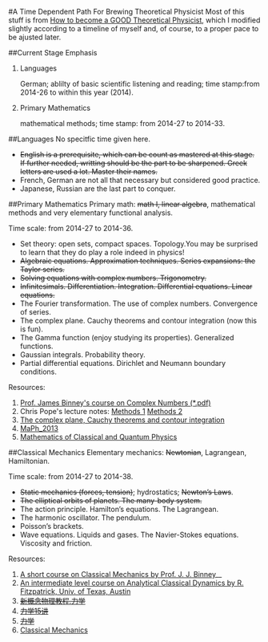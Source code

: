 #A Time Dependent Path For Brewing Theoretical Physicist
Most of this stuff is from
[How to become a GOOD Theoretical Physicist](http://www.staff.science.uu.nl/~Gadda001/goodtheorist/languages.html),
which I modified slightly according to a timeline of myself and, of
course, to a proper pace to be ajusted later.

##Current Stage Emphasis
1. Languages

   German; ablilty of basic scientific listening and reading; time
stamp:from 2014-26 to within this year (2014).
2. Primary Mathematics

   mathematical methods; time stamp: from 2014-27 to 2014-33.

##Languages
No specitfic time given here.
+ ~~English is a prerequisite, which can be count as mastered at this
   stage. If further needed, writting should be the part to be
   sharpened. Greek letters are used a lot. Master their names.~~
+ French, German are not all that necessary but considered good
   practice.
+ Japanese, Russian are the last part to conquer.

##Primary Mathematics
Primary math: ~~math I, linear algebra~~, mathematical methods and very
elementary functional analysis.

Time scale: from 2014-27 to 2014-36.
* Set theory: open sets, compact spaces.
   Topology.You may be surprised to learn that they do play a role indeed in physics!
* ~~Algebraic equations. Approximation techniques. Series expansions: the Taylor series.~~
* ~~Solving equations with complex numbers. Trigonometry.~~
* ~~Infinitesimals. Differentiation. Integration. Differential equations. Linear equations.~~
* The Fourier transformation. The use of complex numbers. Convergence of series.
* The complex plane. Cauchy theorems and contour integration (now this is fun).
* The Gamma function (enjoy studying its properties). Generalized functions.
* Gaussian integrals. Probability theory.
* Partial differential equations. Dirichlet and Neumann boundary conditions.

Resources:
1. [Prof. James Binney's course on Complex Numbers (*.pdf)](http://www-thphys.physics.ox.ac.uk/users/JamesBinney/complex.pdf)
2. Chris Pope's lecture notes:
   [Methods 1](http://faculty.physics.tamu.edu/pope/mch1.ps)
   [Methods 2](http://faculty.physics.tamu.edu/pope/mch2.ps)
3. [The complex plane, Cauchy theorems and contour integration](http://people.math.gatech.edu/~cain/winter99/complex.html)
4. [MaPh_2013](http://elearning.sysu.edu.cn/webapps/portal/frameset.jsp?tab_tab_group_id=_84_1&url=%2Fwebapps%2Fblackboard%2Fexecute%2FcourseMain%3Fcourse_id%3D_1260_1)
5. [Mathematics of Classical and Quantum Physics](http://book.douban.com/subject/2880541/)

##Classical Mechanics
Elementary mechanics: ~~Newtonian~~, Lagrangean, Hamiltonian.

Time scale: from 2014-27 to 2014-38.
* ~~Static mechanics (forces, tension)~~; hydrostatics; ~~Newton’s Laws~~.
* ~~The elliptical orbits of planets. The many-body system.~~
* The action principle. Hamilton’s equations. The Lagrangean.
* The harmonic oscillator. The pendulum.
* Poisson’s brackets.
* Wave equations. Liquids and gases. The Navier-Stokes
  equations. Viscosity and friction.

Resources:
1. [A short course on Classical Mechanics by Prof. J. J. Binney](http://www-thphys.physics.ox.ac.uk/user/JamesBinney/cmech.pdf)__
2. [An intermediate level course on Analytical Classical Dynamics by R. Fitzpatrick, Univ. of Texas, Austin](http://farside.ph.utexas.edu/teaching/336k/lectures/)
3. ~~[新概念物理教程.力学](http://book.douban.com/subject/1614977/)~~
4. ~~[力学15讲](http://book.douban.com/subject/6313269/)~~
5. ~~[力学](http://book.douban.com/subject/3349046/)~~
6. [Classical Mechanics](http://book.douban.com/subject/6939524/)
